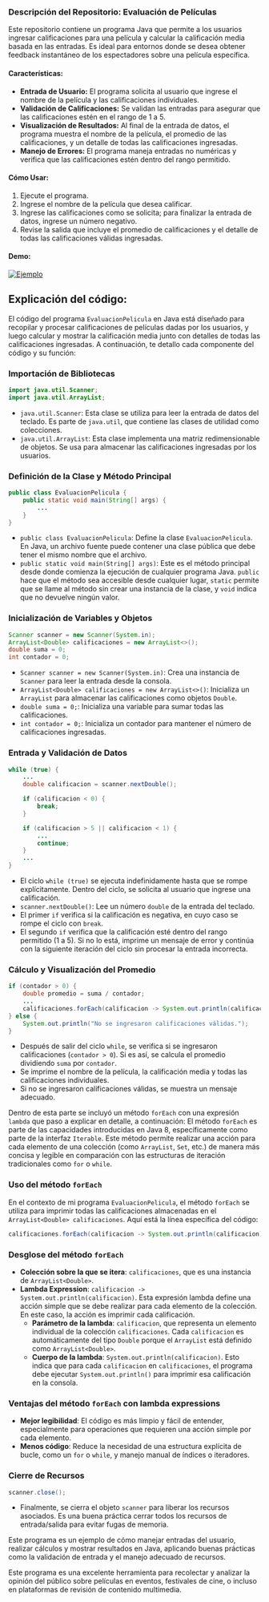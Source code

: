 ### Descripción del Repositorio: Evaluación de Películas
Este repositorio contiene un programa Java que permite a los usuarios ingresar calificaciones para una película y calcular la calificación media basada en las entradas. 
Es ideal para entornos donde se desea obtener feedback instantáneo de los espectadores sobre una película específica.

#### Características:
- **Entrada de Usuario:** El programa solicita al usuario que ingrese el nombre de la película y las calificaciones individuales.
- **Validación de Calificaciones:** Se validan las entradas para asegurar que las calificaciones estén en el rango de 1 a 5.
- **Visualización de Resultados:** Al final de la entrada de datos, el programa muestra el nombre de la película, el promedio de las calificaciones,
  y un detalle de todas las calificaciones ingresadas.
- **Manejo de Errores:** El programa maneja entradas no numéricas y verifica que las calificaciones estén dentro del rango permitido.

#### Cómo Usar:
1. Ejecute el programa.
2. Ingrese el nombre de la película que desea calificar.
3. Ingrese las calificaciones como se solicita; para finalizar la entrada de datos, ingrese un número negativo.
4. Revise la salida que incluye el promedio de calificaciones y el detalle de todas las calificaciones válidas ingresadas.

#### Demo:
[![Ejemplo](https://img.youtube.com/vi/sK0f8DxIg7o/0.jpg)](https://www.youtube.com/watch?v=sK0f8DxIg7o)



## Explicación del código:
El código del programa `EvaluacionPelicula` en Java está diseñado para recopilar y procesar calificaciones de películas dadas por los usuarios, 
y luego calcular y mostrar la calificación media junto con detalles de todas las calificaciones ingresadas. 
A continuación, te detallo cada componente del código y su función:

### Importación de Bibliotecas
```java
import java.util.Scanner;
import java.util.ArrayList;
```
- `java.util.Scanner`: Esta clase se utiliza para leer la entrada de datos del teclado. Es parte de `java.util`, que contiene las clases de utilidad como colecciones.
- `java.util.ArrayList`: Esta clase implementa una matriz redimensionable de objetos. Se usa para almacenar las calificaciones ingresadas por los usuarios.

### Definición de la Clase y Método Principal
```java
public class EvaluacionPelicula {
    public static void main(String[] args) {
        ...
    }
}
```
- `public class EvaluacionPelicula`: Define la clase `EvaluacionPelicula`. En Java, un archivo fuente puede contener una clase pública que debe tener el mismo nombre que el archivo.
- `public static void main(String[] args)`: Este es el método principal desde donde comienza la ejecución de cualquier programa Java. `public` hace que el método
  sea accesible desde cualquier lugar, `static` permite que se llame al método sin crear una instancia de la clase, y `void` indica que no devuelve ningún valor.

### Inicialización de Variables y Objetos
```java
Scanner scanner = new Scanner(System.in);
ArrayList<Double> calificaciones = new ArrayList<>();
double suma = 0;
int contador = 0;
```
- `Scanner scanner = new Scanner(System.in)`: Crea una instancia de `Scanner` para leer la entrada desde la consola.
- `ArrayList<Double> calificaciones = new ArrayList<>()`: Inicializa un `ArrayList` para almacenar las calificaciones como objetos `Double`.
- `double suma = 0;`: Inicializa una variable para sumar todas las calificaciones.
- `int contador = 0;`: Inicializa un contador para mantener el número de calificaciones ingresadas.

### Entrada y Validación de Datos
```java
while (true) {
    ...
    double calificacion = scanner.nextDouble();

    if (calificacion < 0) {
        break;
    }

    if (calificacion > 5 || calificacion < 1) {
        ...
        continue;
    }
    ...
}
```
- El ciclo `while (true)` se ejecuta indefinidamente hasta que se rompe explícitamente. Dentro del ciclo, se solicita al usuario que ingrese una calificación.
- `scanner.nextDouble()`: Lee un número `double` de la entrada del teclado.
- El primer `if` verifica si la calificación es negativa, en cuyo caso se rompe el ciclo con `break`.
- El segundo `if` verifica que la calificación esté dentro del rango permitido (1 a 5). Si no lo está, imprime un mensaje de error y
  continúa con la siguiente iteración del ciclo sin procesar la entrada incorrecta.

### Cálculo y Visualización del Promedio
```java
if (contador > 0) {
    double promedio = suma / contador;
    ...
    calificaciones.forEach(calificacion -> System.out.println(calificacion));
} else {
    System.out.println("No se ingresaron calificaciones válidas.");
}
```
- Después de salir del ciclo `while`, se verifica si se ingresaron calificaciones (`contador > 0`). Si es así, se calcula el promedio dividiendo `suma` por `contador`.
- Se imprime el nombre de la película, la calificación media y todas las calificaciones individuales.
- Si no se ingresaron calificaciones válidas, se muestra un mensaje adecuado.

Dentro de esta parte se incluyó un método `forEach` con una expresión `lambda` que paso a explicar en detalle, a continuación:
El método `forEach` es parte de las capacidades introducidas en Java 8, específicamente como parte de la interfaz `Iterable`. 
Este método permite realizar una acción para cada elemento de una colección (como `ArrayList`, `Set`, etc.) de manera más concisa y legible en comparación 
con las estructuras de iteración tradicionales como `for` o `while`.

### Uso del método `forEach`
En el contexto de mi programa `EvaluacionPelicula`, el método `forEach` se utiliza para imprimir todas las calificaciones almacenadas en el `ArrayList<Double> calificaciones`. 
Aquí está la línea específica del código:

```java
calificaciones.forEach(calificacion -> System.out.println(calificacion));
```

### Desglose del método `forEach`

- **Colección sobre la que se itera**: `calificaciones`, que es una instancia de `ArrayList<Double>`.
- **Lambda Expression**: `calificacion -> System.out.println(calificacion)`. Esta expresión lambda define una acción simple que se debe realizar para cada elemento de la colección. En este caso, la acción es imprimir cada calificación.
  - **Parámetro de la lambda**: `calificacion`, que representa un elemento individual de la colección `calificaciones`. Cada `calificacion` es automáticamente del tipo `Double`
    porque el `ArrayList` está definido como `ArrayList<Double>`.
  - **Cuerpo de la lambda**: `System.out.println(calificacion)`. Esto indica que para cada `calificacion` en `calificaciones`,
    el programa debe ejecutar `System.out.println()` para imprimir esa calificación en la consola.

### Ventajas del método `forEach` con lambda expressions

- **Mejor legibilidad**: El código es más limpio y fácil de entender, especialmente para operaciones que requieren una acción simple por cada elemento.
- **Menos código**: Reduce la necesidad de una estructura explícita de bucle, como un `for` o `while`, y manejo manual de índices o iteradores.

### Cierre de Recursos
```java
scanner.close();
```
- Finalmente, se cierra el objeto `scanner` para liberar los recursos asociados.
  Es una buena práctica cerrar todos los recursos de entrada/salida para evitar fugas de memoria.

Este programa es un ejemplo de cómo manejar entradas del usuario, realizar cálculos y mostrar resultados en Java, 
aplicando buenas prácticas como la validación de entrada y el manejo adecuado de recursos.

Este programa es una excelente herramienta para recolectar y analizar la opinión del público sobre películas en eventos, 
festivales de cine, o incluso en plataformas de revisión de contenido multimedia.
